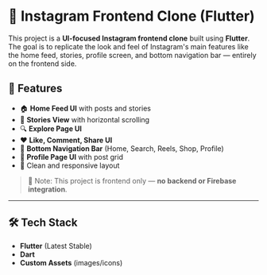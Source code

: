 # 📸 Instagram Frontend Clone (Flutter)

This project is a **UI-focused Instagram frontend clone** built using **Flutter**. The goal is to replicate the look and feel of Instagram's main features like the home feed, stories, profile screen, and bottom navigation bar — entirely on the frontend side.

## 🚀 Features

- 🏠 **Home Feed UI** with posts and stories
- 📖 **Stories View** with horizontal scrolling
- 🔍 **Explore Page UI**
- ❤️ **Like, Comment, Share UI**
- 🧭 **Bottom Navigation Bar** (Home, Search, Reels, Shop, Profile)
- 👤 **Profile Page UI** with post grid
- 🎨 Clean and responsive layout

> 📌 Note: This project is frontend only — **no backend or Firebase integration**.

---

## 🛠️ Tech Stack

- **Flutter** (Latest Stable)
- **Dart**
- **Custom Assets** (images/icons)

